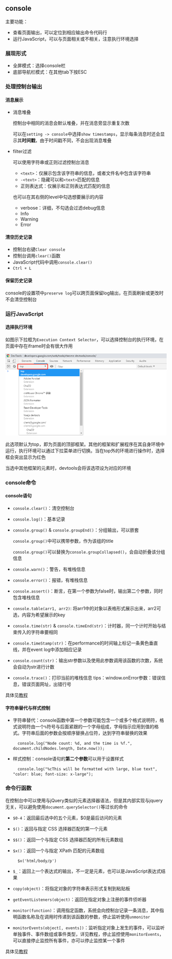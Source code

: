 ## console

主要功能：

* 查看页面输出，可以定位到相应输出命令代码行
* 运行JavaScript，可以与页面相关或不相关，注意执行环境选择

### 展现形式

* 全屏模式：选择console栏
* 底部导航栏模式：在其他tab下按ESC

### 处理控制台输出

#### 消息展示

* 消息堆叠

	控制台中相同的消息会默认堆叠，并在消息旁显示重复次数

	可以在`setting -> console`中选择`show timestamps`，显示每条消息时还会显示其**时间戳**，由于时间戳不同，不会出现消息堆叠

* filter过滤

	可以使用字符串或正则过滤控制台消息
	+ `<text>`：仅展示包含该字符串的信息，或者文件名中包含该字符串
	+ `-<text>`：隐藏可以和`<text>`匹配的信息
	+ 正则表达式：仅展示和正则表达式匹配的信息

	也可以在其右侧的level中勾选想要展示的内容
	+ verbose：详细，不勾选会过滤debug信息
	+ Info
	+ Warning
	+ Error

#### 清空历史记录

* 控制台右键`Clear console`
* 控制台调用`clear()`函数
* JavaScript代码中调用`console.clear()`
* `Ctrl + L`

#### 保留历史记录

console的设置项中`preserve log`可以跨页面保留log输出，在页面刷新或更改时不会清空控制台

### 运行JavaScript

#### 选择执行环境

如图示下拉框为`Execution Context Selector`，可以选择控制台的执行环境，在页面中存在iframe时会有很大作用

![Execution Context Selector](../img/chrome-devtools/console-context.png)

此选项默认为top，即为页面的顶部框架。其他的框架和扩展程序在其自身环境中运行，执行环境可以通过下拉菜单进行切换。当在top外的环境进行操作时，选择框会突出显示为红色

当选中其他框架的元素时，devtools会将该选项设为对应的环境

### console命令

#### console语句

* `console.clear()`：清空控制台
* `console.log()`：基本记录
* `console.group()` & `console.groupEnd()`：分组输出，可以嵌套

	`console.group()`中可以携带参数，作为该组的title

	`console.group()`可以替换为`console.groupCollapsed()`，会自动折叠该分组信息

* `console.warn()`：警告，有堆栈信息
* `console.error()`：报错，有堆栈信息
* `console.assert()`：断言，在第一个参数为false时，输出第二个参数，同时包含堆栈信息
* `console.table(arr1, arr2)`: 将arr1中的对象以表格形式展示出来，arr2可选，内容为希望展示的key
* `console.time(str)` & `console.timeEnd(str)`：计时器，同一个计时开始与结束传入的字符串要相同
* `console.timeStamp(str)`：在performance的时间轴上标记一条黄色垂直线，并在event log中添加相应记录
* `console.count(str)`：输出str参数以及使用此参数调用该函数的次数，系统会自动为str进行计数
* `console.trace()`：打印当前的堆栈信息
	tips：window.onError参数：错误信息，错误页面网址，出错行号

具体见[教程](https://developers.google.com/web/tools/chrome-devtools/console/console-reference)

#### 字符串替代与样式控制

* 字符串替代：console函数中第一个参数可能包含一个或多个格式说明符，格式说明符由一个`%`符号与后面紧跟的一个字母组成，字母指示应用到值的格式。字符串后面的参数会按顺序替换占位符，达到字符串替换的效果

		console.log("Node count: %d, and the time is %f.", document.childNodes.length, Date.now());

* 样式控制：console语句的**第二个参数**可以用于设置样式

		console.log("%cThis will be formatted with large, blue text", "color: blue; font-size: x-large");

### 命令行函数

在控制台中可以使用与jQuery类似的元素选择器语法，但是其内部实现与jquery无关，可以避免使用`document.querySelector()`等过长的命令

* `$0-4`：返回最后选中的五个元素，$0是最后访问的元素
* `$()`：返回与指定 CSS 选择器匹配的第一个元素
* `$$()`：返回一个与指定 CSS 选择器匹配的所有元素数组
* `$x()`：返回一个与指定 XPath 匹配的元素数组

		$x('html/body/p')

* `$_`：返回上一个表达式的输出，不一定是元素，也可以是JavaScript表达式结果
* `copy(object)`：将指定对象的字符串表示形式复制到粘贴板
* `getEventListeners(object)`：返回在指定对象上注册的事件侦听器
* `monitor(function)`：调用指定函数，系统会向控制台记录一条消息，其中指明函数名称及在调用时传递到该函数的参数，停止监听使用`unmonitor`
* `monitorEvents(object[, events])`：监听指定对象上发生的事件，可以监听单独事件、事件数组或事件类型，详见教程，停止监控使用`monitorEvents`，可以直接停止监控所有事件，亦可以停止监控某一个事件

具体见[教程](https://developers.google.com/web/tools/chrome-devtools/console/command-line-reference)

